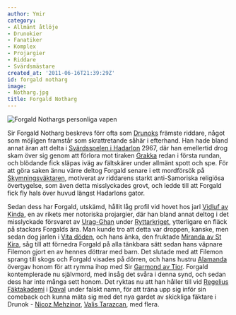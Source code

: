 ```yaml
---
author: Ymir
category:
- Allmänt åtlöje
- Drunokier
- Fanatiker
- Komplex
- Projargier
- Riddare
- Svärdsmästare
created_at: '2011-06-16T21:39:29Z'
id: forgald notharg
image:
- Notharg.jpg
title: Forgald Notharg
---
```

![Forgald Nothargs personliga vapen]

Sir Forgald Notharg beskrevs förr ofta som [Drunoks] främste riddare, något som möjligen framstår som skrattretande såhär i efterhand. Han hade bland annat äran att delta i [Svärdsspelen i Hadarlon] 2967, där han emellertid drog skam över sig genom att förlora mot tiraken [Grakka] redan i första rundan, och blödande fick släpas iväg av fältskärer under allmänt spott och spe. För att göra saken ännu värre deltog Forgald senare i ett mordförsök på [Skymningsväktaren], motiverat av riddarens starkt anti-Samoriska religiösa övertygelse, som även detta misslyckades grovt, och ledde till att Forgald fick fly hals över huvud längst Hadarlons gator.

Sedan dess har Forgald, utskämd, hållit låg profil vid hovet hos jarl [Vidluf av Kinda], en av rikets mer notoriska projargier, där han bland annat deltog i det misslyckade försvaret av [Urag-Ghan] under [Ryttarkriget], ytterligare en fläck på stackars Forgalds ära. Man kunde tro att detta var droppen, kanske, men sedan dog jarlen i [Vita döden], och hans änka, den fruktade [Miranda av St Kira], såg till att förnedra Forgald på alla tänkbara sätt sedan hans väpnare Filemon gjort en av hennes döttrar med barn. Det slutade med att Filemon sprang till skogs och Forgald visades på dörren, och hans hustru [Alamanda] övergav honom för att rymma ihop med Sir [Garmond av Tior]. Forgald kontemplerade nu självmord, med insåg det svåra i denna synd, och sedan dess har inte många sett honom. Det ryktas nu att han håller till vid [Regelius Fäktakademi] i [Daval] under falskt namn, för att träna upp sig inför sin comeback och kunna mäta sig med det nya gardet av skickliga fäktare i Drunok - [Nicoz Mehzinor], [Valis Tarazcan], med flera.

  [Forgald Nothargs personliga vapen]: Notharg.jpg "Forgald Nothargs personliga vapen"
  [Drunoks]: Drunok
  [Svärdsspelen i Hadarlon]: Svärdsspelen_i_Hadarlon
  [Grakka]: Grakka
  [Skymningsväktaren]: Skymningsväktaren
  [Vidluf av Kinda]: Vidluf_av_Kinda
  [Urag-Ghan]: Urag-Ghan
  [Ryttarkriget]: Ryttarkriget
  [Vita döden]: Vita_döden
  [Miranda av St Kira]: Miranda_av_St_Kira
  [Alamanda]: Alamanda
  [Garmond av Tior]: Garmond_av_Tior
  [Regelius Fäktakademi]: Regelius_Fäktakademi
  [Daval]: Daval
  [Nicoz Mehzinor]: Nicoz_Mehzinor
  [Valis Tarazcan]: Valis_Tarazcan